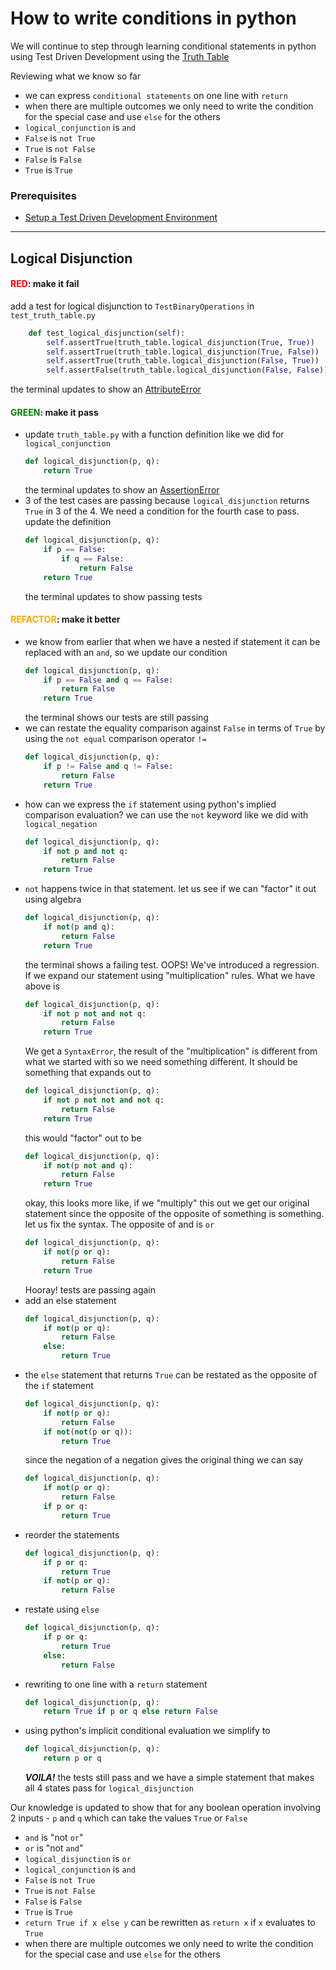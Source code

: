 # How to write conditions in python

We will continue to step through learning conditional statements in python using Test Driven Development using the [Truth Table](https://en.wikipedia.org/wiki/Truth_table)

Reviewing what we know so far
- we can express `conditional statements` on one line with `return`
- when there are multiple outcomes we only need to write the condition for the special case and use `else` for the others
- `logical_conjunction` is `and`
- `False` is `not True`
- `True` is `not False`
- `False` is `False`
- `True` is `True`

### Prerequisites

- [Setup a Test Driven Development Environment](./TDD_SETUP.md)

---

## Logical Disjunction

#### <span style="color:red">**RED**</span>: make it fail

add a test for logical disjunction to `TestBinaryOperations` in `test_truth_table.py`

```python
    def test_logical_disjunction(self):
        self.assertTrue(truth_table.logical_disjunction(True, True))
        self.assertTrue(truth_table.logical_disjunction(True, False))
        self.assertTrue(truth_table.logical_disjunction(False, True))
        self.assertFalse(truth_table.logical_disjunction(False, False))
```
the terminal updates to show an [AttributeError](./01_ATTRIBUTE_ERROR.md)

#### <span style="color:green">**GREEN**</span>: make it pass

- update `truth_table.py` with a function definition like we did for `logical_conjunction`
    ```python
    def logical_disjunction(p, q):
        return True
    ```
    the terminal updates to show an [AssertionError](./04_ASSERTION_ERROR.md)
- 3 of the test cases are passing because `logical_disjunction` returns `True` in 3 of the 4. We need a condition for the fourth case to pass. update the definition
    ```python
    def logical_disjunction(p, q):
        if p == False:
            if q == False:
                return False
        return True
    ```
    the terminal updates to show passing tests

#### <span style="color:orange">**REFACTOR**</span>: make it better

- we know from earlier that when we have a nested if statement it can be replaced with an `and`, so we update our condition
    ```python
    def logical_disjunction(p, q):
        if p == False and q == False:
            return False
        return True
    ```
    the terminal shows our tests are still passing
- we can restate the equality comparison against `False` in terms of `True` by using the `not equal` comparison operator `!=`
    ```python
    def logical_disjunction(p, q):
        if p != False and q != False:
            return False
        return True
    ```
- how can we express the `if` statement using python's implied comparison evaluation? we can use the `not` keyword like we did with `logical_negation`
    ```python
    def logical_disjunction(p, q):
        if not p and not q:
            return False
        return True
    ```
- `not` happens twice in that statement. let us see if we can "factor" it out using algebra
    ```python
    def logical_disjunction(p, q):
        if not(p and q):
            return False
        return True
    ```
     the terminal shows a failing test. OOPS! We've introduced a regression. If we expand our statement using "multiplication" rules. What we have above is
    ```python
    def logical_disjunction(p, q):
        if not p not and not q:
            return False
        return True
    ```
    We get a `SyntaxError`, the result of the "multiplication" is different from what we started with so we need something different. It should be something that expands out to
    ```python
    def logical_disjunction(p, q):
        if not p not not and not q:
            return False
        return True
    ```
    this would "factor" out to be
    ```python
    def logical_disjunction(p, q):
        if not(p not and q):
            return False
        return True
    ```
    okay, this looks more like, if we "multiply" this out we get our original statement since the opposite of the opposite of something is something. let us fix the syntax. The opposite of and is `or`
    ```python
    def logical_disjunction(p, q):
        if not(p or q):
            return False
        return True
    ```
    Hooray! tests are passing again
- add an else statement
    ```python
    def logical_disjunction(p, q):
        if not(p or q):
            return False
        else:
            return True
    ```
- the `else` statement that returns `True` can be restated as the opposite of the `if` statement
    ```python
    def logical_disjunction(p, q):
        if not(p or q):
            return False
        if not(not(p or q)):
            return True
    ```
    since the negation of a negation gives the original thing we can say
    ```python
    def logical_disjunction(p, q):
        if not(p or q):
            return False
        if p or q:
            return True
    ```
- reorder the statements
    ```python
    def logical_disjunction(p, q):
        if p or q:
            return True
        if not(p or q):
            return False
    ```
- restate using `else`
    ```python
    def logical_disjunction(p, q):
        if p or q:
            return True
        else:
            return False
    ```
- rewriting to one line with a `return` statement
    ```python
    def logical_disjunction(p, q):
        return True if p or q else return False
    ```
- using python's implicit conditional evaluation we simplify to
    ```python
    def logical_disjunction(p, q):
        return p or q
    ```
    ***VOILA!*** the tests still pass and we have a simple statement that makes all 4 states pass for `logical_disjunction`

Our knowledge is updated to show that for any boolean operation involving 2 inputs - `p` and `q` which can take the values `True` or `False`
- `and` is "not `or`"
- `or` is "not `and`"
- `logical_disjunction` is `or`
- `logical_conjunction` is `and`
- `False` is `not True`
- `True` is `not False`
- `False` is `False`
- `True` is `True`
- `return True if x else y` can be rewritten as `return x` if `x` evaluates to `True`
- when there are multiple outcomes we only need to write the condition for the special case and use `else` for the others